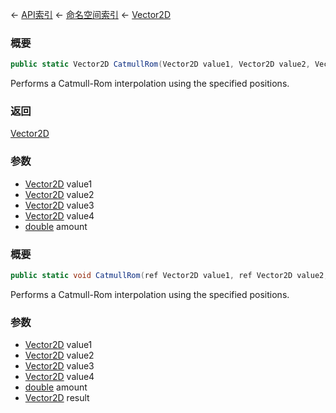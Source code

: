 ← [API索引](Api-Index) ← [命名空间索引](Namespace-Index) ← [Vector2D](VRageMath.Vector2D)

### 概要

```csharp
public static Vector2D CatmullRom(Vector2D value1, Vector2D value2, Vector2D value3, Vector2D value4, double amount)
```

Performs a Catmull-Rom interpolation using the specified positions.

### 返回

[Vector2D](VRageMath.Vector2D)

### 参数

* [Vector2D](VRageMath.Vector2D) value1
* [Vector2D](VRageMath.Vector2D) value2
* [Vector2D](VRageMath.Vector2D) value3
* [Vector2D](VRageMath.Vector2D) value4
* [double](https://docs.microsoft.com/en-us/dotnet/api/System.Double?view=netframework-4.6) amount
### 概要

```csharp
public static void CatmullRom(ref Vector2D value1, ref Vector2D value2, ref Vector2D value3, ref Vector2D value4, double amount, out Vector2D result)
```

Performs a Catmull-Rom interpolation using the specified positions.

### 参数

* [Vector2D](VRageMath.Vector2D) value1
* [Vector2D](VRageMath.Vector2D) value2
* [Vector2D](VRageMath.Vector2D) value3
* [Vector2D](VRageMath.Vector2D) value4
* [double](https://docs.microsoft.com/en-us/dotnet/api/System.Double?view=netframework-4.6) amount
* [Vector2D](VRageMath.Vector2D) result
